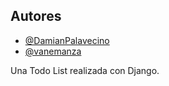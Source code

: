 ## Autores

- [@DamianPalavecino](https://github.com/DamianPalavecino/todolist)
- [@vanemanza](https://github.com/vanemanza)

Una Todo List realizada con Django.
